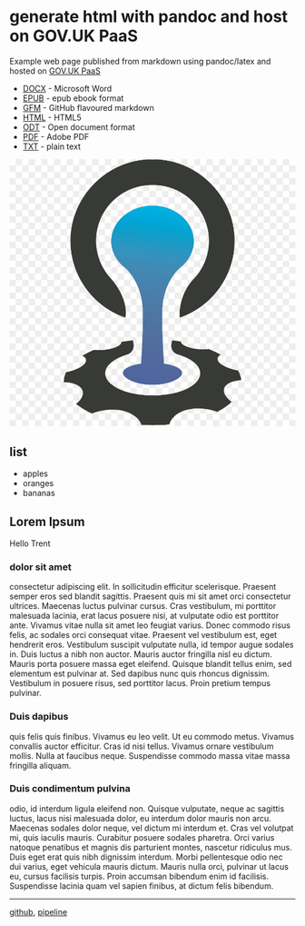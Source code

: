 # generate html with pandoc and host on GOV.UK PaaS

Example web page published from markdown using pandoc/latex and hosted on [GOV.UK PaaS]

- [DOCX](index.docx) - Microsoft Word
- [EPUB](index.epub) - epub ebook format
- [GFM](index.gfm.txt) - GitHub flavoured markdown
- [HTML](index.html) - HTML5
- [ODT](index.odt) - Open document format
- [PDF](index.pdf) - Adobe PDF
- [TXT](index.txt) - plain text


![Cloud Foundry logo](cf-logo.jpg)

## list

- apples
- oranges
- bananas

## Lorem Ipsum

Hello Trent

### dolor sit amet

consectetur adipiscing elit. In sollicitudin efficitur scelerisque. Praesent semper eros sed blandit sagittis. Praesent quis mi sit amet orci consectetur ultrices. Maecenas luctus pulvinar cursus. Cras vestibulum, mi porttitor malesuada lacinia, erat lacus posuere nisi, at vulputate odio est porttitor ante. Vivamus vitae nulla sit amet leo feugiat varius. Donec commodo risus felis, ac sodales orci consequat vitae. Praesent vel vestibulum est, eget hendrerit eros. Vestibulum suscipit vulputate nulla, id tempor augue sodales in. Duis luctus a nibh non auctor. Mauris auctor fringilla nisl eu dictum. Mauris porta posuere massa eget eleifend. Quisque blandit tellus enim, sed elementum est pulvinar at. Sed dapibus nunc quis rhoncus dignissim. Vestibulum in posuere risus, sed porttitor lacus. Proin pretium tempus pulvinar.

### Duis dapibus 

quis felis quis finibus. Vivamus eu leo velit. Ut eu commodo metus. Vivamus convallis auctor efficitur. Cras id nisi tellus. Vivamus ornare vestibulum mollis. Nulla at faucibus neque. Suspendisse commodo massa vitae massa fringilla aliquam.

### Duis condimentum pulvina

odio, id interdum ligula eleifend non. Quisque vulputate, neque ac sagittis luctus, lacus nisi malesuada dolor, eu interdum dolor mauris non arcu. Maecenas sodales dolor neque, vel dictum mi interdum et. Cras vel volutpat mi, quis iaculis mauris. Curabitur posuere sodales pharetra. Orci varius natoque penatibus et magnis dis parturient montes, nascetur ridiculus mus. Duis eget erat quis nibh dignissim interdum. Morbi pellentesque odio nec dui varius, eget vehicula mauris dictum. Mauris nulla orci, pulvinar ut lacus eu, cursus facilisis turpis. Proin accumsan bibendum enim id facilisis. Suspendisse lacinia quam vel sapien finibus, at dictum felis bibendum.

---
[github](https://github.com/pauldougan/static-pandoc/blob/main/index.md), [pipeline](https://github.com/pauldougan/static-pandoc/blob/main/.github/workflows/build.yml)

[GOV.UK PaaS]: https://cloud.service.gov.uk
